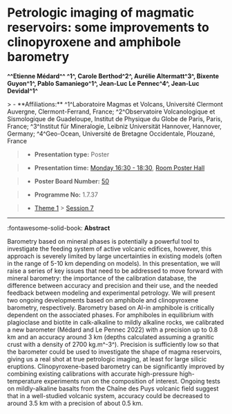 # Petrologic imaging of magmatic reservoirs: some improvements to clinopyroxene and amphibole barometry

**^^Etienne Médard^^ ^1^, Carole Berthod^2^, Aurélie Altermatt^3^, Bixente Guyon^1^, Pablo Samaniego^1^, Jean-Luc Le Pennec^4^, Jean-Luc Devidal^1^**

<!-- more -->> - **Affiliations:** ^1^Laboratoire Magmas et Volcans, Université Clermont Auvergne, Clermont-Ferrand, France; ^2^Observatoire Volcanologique et Sismologique de Guadeloupe, Institut de Physique du Globe de Paris, Paris, France; ^3^Institut für Mineralogie, Leibniz Universität Hannover, Hannover, Germany; ^4^Geo-Ocean, Université de Bretagne Occidentale, Plouzané, France

> - **Presentation type:** Poster

> - **Presentation time:** [Monday 16:30 - 18:30](../sessions_comparison.md#__tabbed_1_6), [Room Poster Hall](../maps_venue.md#__tabbed_1_1)

> - **Poster Board Number:** [50](../map_poster_boards.md#monday)

> - **Programme No:** 1.7.37

> - [Theme 1](../theme1.md) > [Session 7](../sessions/session-1-7.md)

--- 

:fontawesome-solid-book: **Abstract**

Barometry based on mineral phases is potentially a powerful tool to investigate the feeding system of active volcanic edifices, however, this approach is severely limited by large uncertainties in existing models (often in the range of 5-10 km depending on models). In this presentation, we will raise a series of key issues that need to be addressed to move forward with mineral barometry: the importance of the calibration database, the difference between accuracy and precision and their use, and the needed feedback between modeling and experimental petrology. We will present two ongoing developments based on amphibole and clinopyroxene barometry, respectively.
Barometry based on Al-in amphibole is critically dependent on the associated phases. For amphiboles in equilibrium with plagioclase and biotite in calk-alkaline to mildly alkaline rocks, we calibrated a new barometer (Médard and Le Pennec 2022) with a precision up to 0.8 km and an accuracy around 3 km (depths calculated assuming a granitic crust with a density of 2700 kg.m^-3^). Precision is sufficiently low so that the barometer could be used to investigate the shape of magma reservoirs, giving us a real shot at true petrologic imaging, at least for large silicic eruptions.
Clinopyroxene-based barometry can be significantly improved by combining existing calibrations with accurate high-pressure high-temperature experiments run on the composition of interest. Ongoing tests on mildly-alkaline basalts from the Chaîne des Puys volcanic field suggest that in a well-studied volcanic system, accuracy could be decreased to around 3.5 km with a precision of about 0.5 km.

